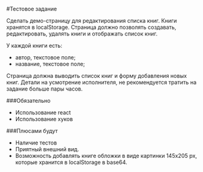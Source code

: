 #Тестовое задание

Сделать демо-страницу для редактирования списка книг. Книги хранятся в localStorage. Страница должно позволять создавать, редактировать, удалять книги и отображать список книг.

У каждой книги есть:
- автор, текстовое поле;
- название, текстовое поле;

Страница должна выводить список книг и форму добавления новых книг. Детали на усмотрение исполнителя, не рекомендуется тратить на задание больше пары часов.

###Обязательно
- Использование react
- Использование хуков

###Плюсами будут
- Наличие тестов
- Приятный внешний вид.
- Возможность добавлять книге обложки в виде картинки 145х205 px, которые хранится в localStorage в base64.
